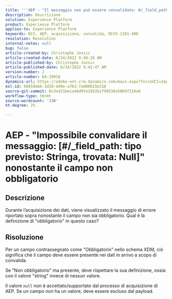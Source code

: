 ```yaml
---
title: '''AEP - "Il messaggio non può essere convalidato: #/_field_path: tipo previsto: Stringa, trovata: Null" nonostante campo non obbligatorio"'
description: Descrizione
solution: Experience Platform
product: Experience Platform
applies-to: Experience Platform
keywords: KCS, AEP, acquisizione, convalida, DCVS-1101-400
resolution: Resolution
internal-notes: null
bug: false
article-created-by: Christophe Jossic
article-created-date: 6/24/2022 9:40:28 AM
article-published-by: Christophe Jossic
article-published-date: 6/24/2022 9:42:47 AM
version-number: 2
article-number: KA-19916
dynamics-url: https://adobe-ent.crm.dynamics.com/main.aspx?forceUCI=1&pagetype=entityrecord&etn=knowledgearticle&id=93e32fab-a1f3-ec11-bb3d-6045bd01565f
exl-id: 66659abb-3d20-4d9e-a7b3-7a800b15b318
source-git-commit: 0c3e421beca46d9fe1952b1f98538a50697216a0
workflow-type: tm+mt
source-wordcount: '138'
ht-degree: 2%

---
```


# AEP - &quot;Impossibile convalidare il messaggio: [#/_field_path: tipo previsto: Stringa, trovata: Null]&quot; nonostante il campo non obbligatorio

## Descrizione

Durante l’acquisizione dei dati, viene visualizzato il messaggio di errore riportato sopra nonostante il campo non sia obbligatorio. Qual è la definizione di &quot;obbligatorio&quot; in questo caso?

## Risoluzione


Per un campo contrassegnato come &quot;Obbligatorio&quot; nello schema XDM, ciò significa che il campo deve essere presente nei dati in arrivo a scopo di convalida.

Se &quot;Non obbligatorio&quot; ma presente, deve rispettare la sua definizione, ossia: con il valore &quot;string&quot; invece di nessun valore.



Il valore `null` non è accettato/supportato dal processo di acquisizione di AEP. Se un campo non ha un valore, deve essere escluso dal payload.
